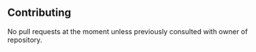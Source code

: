 ## Contributing
No pull requests at the moment unless previously consulted with owner of repository.
